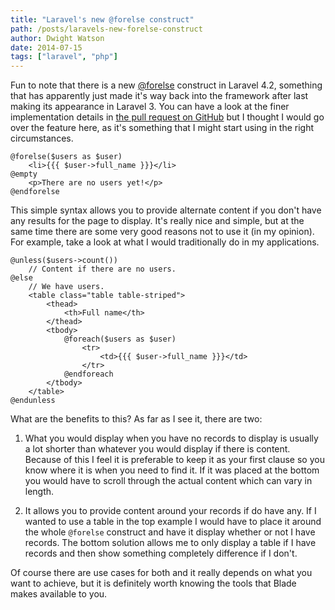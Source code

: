 ```yaml
---
title: "Laravel's new @forelse construct"
path: /posts/laravels-new-forelse-construct
author: Dwight Watson
date: 2014-07-15
tags: ["laravel", "php"]
---
```


Fun to note that there is a new [@forelse](https://twitter.com/laravelphp/status/487695515673710593) construct in Laravel 4.2, something that has apparently just made it's way back into the framework after last making its appearance in Laravel 3. You can have a look at the finer implementation details in [the pull request on GitHub](https://github.com/laravel/framework/pull/5028) but I thought I would go over the feature here, as it's something that I might start using in the right circumstances.

	@forelse($users as $user)
	    <li>{{{ $user->full_name }}}</li>
	@empty
		<p>There are no users yet!</p>
	@endforelse

This simple syntax allows you to provide alternate content if you don't have any results for the page to display. It's really nice and simple, but at the same time there are some very good reasons not to use it (in my opinion). For example, take a look at what I would traditionally do in my applications.

    @unless($users->count())
	    // Content if there are no users.
	@else
		// We have users.
		<table class="table table-striped">
			<thead>
				<th>Full name</th>
			</thead>
			<tbody>
				@foreach($users as $user)
					<tr>
						<td>{{{ $user->full_name }}}</td>
					</tr>
				@endforeach
			</tbody>
		</table>
	@endunless

What are the benefits to this? As far as I see it, there are two:

1. What you would display when you have no records to display is usually a lot shorter than whatever you would display if there is content. Because of this I feel it is preferable to keep it as your first clause so you know where it is when you need to find it. If it was placed at the bottom you would have to scroll through the actual content which can vary in length.

2. It allows you to provide content around your records if do have any. If I wanted to use a table in the top example I would have to place it around the whole `@forelse` construct and have it display whether or not I have records. The bottom solution allows me to only display a table if I have records and then show something completely difference if I don't.

Of course there are use cases for both and it really depends on what you want to achieve, but it is definitely worth knowing the tools that Blade makes available to you.
